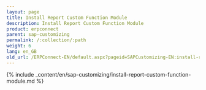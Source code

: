```yaml
---
layout: page
title: Install Report Custom Function Module
description: Install Report Custom Function Module
product: erpconnect
parent: sap-customizing
permalink: /:collection/:path
weight: 6
lang: en_GB
old_url: /ERPConnect-EN/default.aspx?pageid=SAPCustomizing-EN:install-report-custom-function-module
---
```


{% include _content/en/sap-customizing/install-report-custom-function-module.md  %}